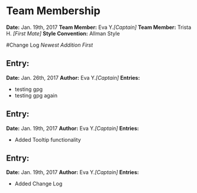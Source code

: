 # Team Membership

**Date:** Jan. 19th, 2017
**Team Member:** Eva Y.*[Captain]*
**Team Member:** Trista H. *[First Mate]*
**Style Convention:** Allman Style

#Change Log
*Newest Addition First*

## Entry:
**Date:** Jan. 26th, 2017
**Author:** Eva Y.*[Captain]*
**Entries:**
- testing gpg
- testing gpg again 

## Entry:
**Date:** Jan. 19th, 2017
**Author:** Eva Y.*[Captain]*
**Entries:**
- Added Tooltip functionality

## Entry:
**Date:** Jan. 19th, 2017
**Author:** Eva Y.*[Captain]*
**Entries:**
- Added Change Log